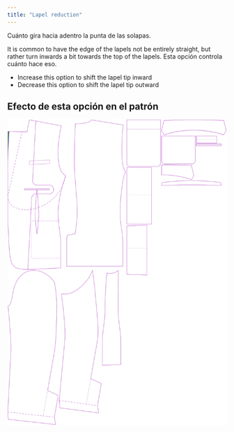 ```yaml
---
title: "Lapel reduction"
---
```


Cuánto gira hacia adentro la punta de las solapas.

It is common to have the edge of the lapels not be entirely straight, but rather turn inwards a bit towards the top of the lapels. Esta opción controla cuánto hace eso.

- Increase this option to shift the lapel tip inward
- Decrease this option to shift the lapel tip outward

## Efecto de esta opción en el patrón

![Esta imagen muestra el efecto de esta opción superponiendo varias variantes que tienen un valor diferente para esta opción](jaeger_lapelreduction_sample.svg "Efecto de esta opción en el patrón")
